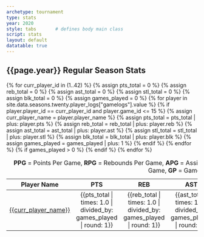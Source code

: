 ```yaml
---
archetype: tournament
type: stats
year: 2020
style: tabs       # defines body main class
script: stats
layout: default
datatable: true
---
```

<h2> {{page.year}} Regular Season Stats </h2>
<table class="display">
  <caption style="text-align: center;"> <b>PPG</b> = Points Per Game, <b>RPG</b> = Rebounds Per Game, <b>APG</b> = Assists Per Game, <b>SPG</b> = Steals per Game, <b>BPG</b> = Blocks per Game, <b>GP</b> = Games Played</caption>
  <colgroup>
      <col class="fifteen"/>
      <col class="nine"/>
      <col class="nine"/>
      <col class="nine"/>
      <col class="nine"/>
      <col class="nine"/>
      <col class="nine"/>
  </colgroup>
  <thead style="text-align: center;">
    <tr>
        <th>Player Name</th>
        <th>PTS</th>
        <th>REB</th>
        <th>AST</th>
        <th>STL</th>
        <th>BLK</th>
        <th>GP</th>
    </tr>
  </thead>
  <tbody style="text-align: center;">
  {% for curr_player_id in (1..42) %}
	{% assign pts_total = 0 %}
	{% assign reb_total = 0 %}
	{% assign ast_total = 0 %}
	{% assign stl_total = 0 %}
	{% assign blk_total = 0 %}
	{% assign games_played = 0 %}
  	{% for player in site.data.seasons.twenty.player_logs["gamelogs"].value %}
  	  {% if player.player_id == curr_player_id and player.game_id <= 15 %}
		{% assign curr_player_name = player.player_name %}
  	    {% assign pts_total = pts_total | plus: player.pts %}
        {% assign reb_total = reb_total | plus: player.reb %}
        {% assign ast_total = ast_total | plus: player.ast %}
        {% assign stl_total = stl_total | plus: player.stl %}
        {% assign blk_total = blk_total | plus: player.blk %}
        {% assign games_played = games_played | plus: 1 %}
  	  {% endif %}
    {% endfor %}
  	{% if games_played > 0 %}
  <tr>
      <td><a href="/players/{{curr_player_id}}">{{curr_player_name}}</a></td>
      <td>{{pts_total | times: 1.0 | divided_by: games_played | round: 1}}</td>
      <td>{{reb_total | times: 1.0 | divided_by: games_played | round: 1}}</td>
      <td>{{ast_total | times: 1.0 | divided_by: games_played | round: 1}}</td>
      <td>{{stl_total | times: 1.0 | divided_by: games_played | round: 1}}</td>
      <td>{{blk_total | times: 1.0 | divided_by: games_played | round: 1}}</td>
      <td>{{games_played}}</td>
   </tr>
  	{% endif %}
   {% endfor %}
  </tbody>
</table>
<br>